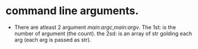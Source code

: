 # command line arguments.

* There are atleast 2 argument *main:argc*,*main:argv*.
The 1st: is the number of argument (the count).
the 2sd: is an array of str golding each arg (each arg is passed as str).

